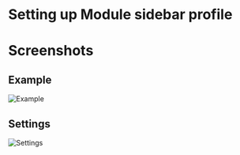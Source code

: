 Setting up Module sidebar profile
====



Screenshots
====

Example
---

![Example](http://localhost:8888/builder/joomla-template/data/boost/images/module-sidebar-profile/Example.jpg)

Settings
---

![Settings](http://localhost:8888/builder/joomla-template/data/boost/images/module-sidebar-profile/Settings.jpeg)

